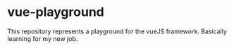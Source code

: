 # vue-playground
This repository represents a playground for the vueJS framework. Basically learning for my new job.
